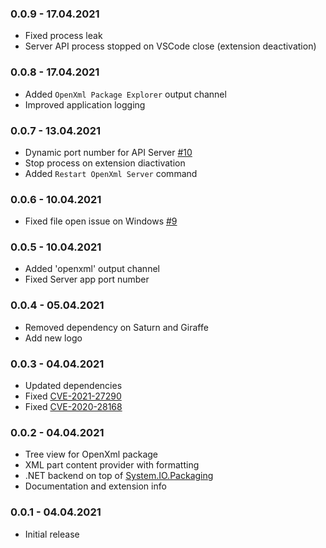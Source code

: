 ### 0.0.9 - 17.04.2021
* Fixed process leak
* Server API process stopped on VSCode close (extension deactivation)

### 0.0.8 - 17.04.2021
* Added `OpenXml Package Explorer` output channel
* Improved application logging

### 0.0.7 - 13.04.2021
* Dynamic port number for API Server [#10](https://github.com/sergey-tihon/vscode-openxml-explorer/pull/10)
* Stop process on extension diactivation
* Added `Restart OpenXml Server` command

### 0.0.6 - 10.04.2021
* Fixed file open issue on Windows [#9](https://github.com/sergey-tihon/vscode-openxml-explorer/pull/9)

### 0.0.5 - 10.04.2021
* Added 'openxml' output channel
* Fixed Server app port number

### 0.0.4 - 05.04.2021
* Removed dependency on Saturn and Giraffe
* Add new logo

### 0.0.3 - 04.04.2021
* Updated dependencies
* Fixed [CVE-2021-27290](https://github.com/advisories/GHSA-vx3p-948g-6vhq)
* Fixed [CVE-2020-28168](https://github.com/advisories/GHSA-4w2v-q235-vp99)

### 0.0.2 - 04.04.2021
* Tree view for OpenXml package
* XML part content provider with formatting
* .NET backend on top of [System.IO.Packaging](https://www.nuget.org/packages/System.IO.Packaging/)
* Documentation and extension info

### 0.0.1 - 04.04.2021
* Initial release
